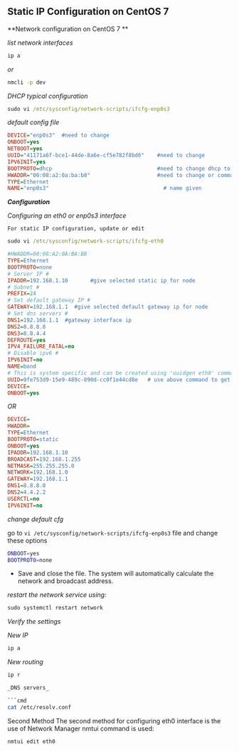 ## Static IP Configuration on CentOS 7

**Network configuration on CentOS 7 **

_list network interfaces_

```cmd
ip a
```
_or_

```cmd
nmcli -p dev
```
_DHCP typical configuration_

```cmd
sudo vi /etc/sysconfig/network-scripts/ifcfg-enp0s3
```

_default config file_

```cfg
DEVICE="enp0s3"  #need to change
ONBOOT=yes     
NETBOOT=yes
UUID="41171a6f-bce1-44de-8a6e-cf5e782f8bd6"    #need to change
IPV6INIT=yes
BOOTPROTO=dhcp                                 #need to change dhcp to none
HWADDR="00:08:a2:0a:ba:b8"                     #need to change or command it
TYPE=Ethernet
NAME="enp0s3"                                    # name given
```

_**Configuration**_

_Configuring an eth0 or enp0s3 interface_


`For static IP configuration, update or edit`

```cmd
sudo vi /etc/sysconfig/network-scripts/ifcfg-eth0
```

```cfg
#HWADDR=00:08:A2:0A:BA:B8
TYPE=Ethernet
BOOTPROTO=none
# Server IP #
IPADDR=192.168.1.10       #give selected static ip for node
# Subnet #
PREFIX=24
# Set default gateway IP #
GATEWAY=192.168.1.1  #give selected default gateway ip for node
# Set dns servers #
DNS1=192.168.1.1  #gateway interface ip 
DNS2=8.8.8.8
DNS3=8.8.4.4
DEFROUTE=yes
IPV4_FAILURE_FATAL=no
# Disable ipv6 #
IPV6INIT=no
NAME=bond
# This is system specific and can be created using 'uuidgen eth0' command #
UUID=9fe753d9-15e9-489c-890d-cc0f1e44cd8e   # use above command to get the UUID in same node
DEVICE=
ONBOOT=yes
```
_OR_

```cfg
DEVICE=
HWADDR=
TYPE=Ethernet
BOOTPROTO=static
ONBOOT=yes
IPADDR=192.168.1.10
BROADCAST=192.168.1.255
NETMASK=255.255.255.0
NETWORK=192.168.1.0
GATEWAY=192.168.1.1
DNS1=8.8.8.8
DNS2=4.4.2.2
USERCTL=no
IPV6INIT=no
```

_change default cfg_

go to `vi /etc/sysconfig/network-scripts/ifcfg-enp0s3` file and change these options

```bash
ONBOOT=yes
BOOTPROTO=none
```
- Save and close the file. The system will automatically calculate the network and broadcast address. 

_restart the network service using:_

```cmd
sudo systemctl restart network
```

_Verify the settings_

_New IP_

```bash
ip a
```

_New routing_

```bash
ip r

_DNS servers_

```cmd
cat /etc/resolv.conf
```

Second Method The second method for configuring eth0 interface is the use of Network Manager nmtui command is used:
```bash
nmtui edit eth0
```











































